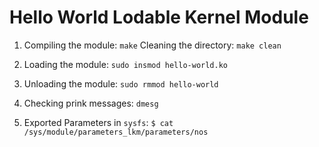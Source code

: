 # Hello World Lodable Kernel Module

1. Compiling the module:
`make`
Cleaning the directory: `make clean`

2. Loading the module:
`sudo insmod hello-world.ko`

3. Unloading the module:
`sudo rmmod hello-world`

4. Checking prink messages:
`dmesg`

5. Exported Parameters in `sysfs`:
`$ cat /sys/module/parameters_lkm/parameters/nos`